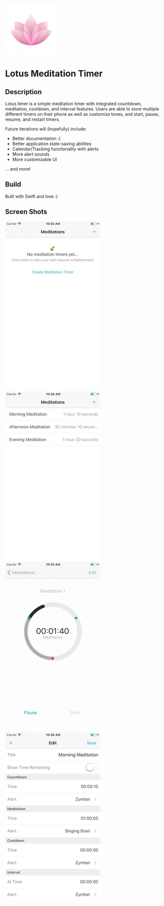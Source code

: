 ![Logo](./Media.xcassets/AppIcon.appiconset/Icon-App-83.5x83.5@2x.png)

# Lotus Meditation Timer

## Description

Lotus timer is a simple meditation timer with integrated countdown, meditation, cooldown, and interval features. Users are able to store multiple different timers on their phone as well as customize tones, and start, pause, resume, and restart timers. 

Future iterations will (hopefully) include: 
* Better documentation :(
* Better application state-saving abilities
* Calendar/Tracking functionality with alerts
* More alert sounds
* More customizable UI

... and more!

## Build

Built with Swift and love :)

## Screen Shots

![ScreenShot 1](./ScreenShots/TableEmpty.png)
![ScreenShot 2](./ScreenShots/TableFull.png)
![ScreenShot 3](./ScreenShots/Timer.png)
![ScreenShot 4](./ScreenShots/Edit.png)


